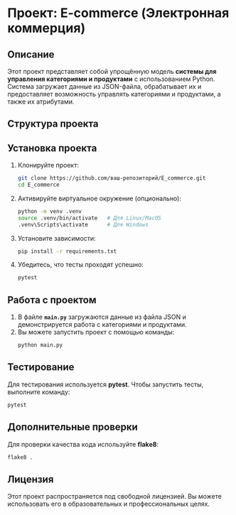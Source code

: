 # Проект: E-commerce (Электронная коммерция)

## Описание
Этот проект представляет собой упрощённую модель **системы для управления категориями и продуктами** с использованием Python.
Система загружает данные из JSON-файла, обрабатывает их и предоставляет возможность управлять категориями и продуктами, а также их атрибутами.

## Структура проекта

## Установка проекта
1. Клонируйте проект:
   ```bash
   git clone https://github.com/ваш-репозиторий/E_commerce.git
   cd E_commerce
   ```

2. Активируйте виртуальное окружение (опционально):
   ```bash
   python -m venv .venv
   source .venv/bin/activate   # Для Linux/MacOS
   .venv\Scripts\activate      # Для Windows
   ```

3. Установите зависимости:
   ```bash
   pip install -r requirements.txt
   ```

4. Убедитесь, что тесты проходят успешно:
   ```bash
   pytest
   ```

## Работа с проектом
1. В файле **`main.py`** загружаются данные из файла JSON и демонстрируется работа с категориями и продуктами.
2. Вы можете запустить проект с помощью команды:
   ```bash
   python main.py
   ```

## Тестирование
Для тестирования используется **pytest**. Чтобы запустить тесты, выполните команду:
```bash
pytest
```

## Дополнительные проверки
Для проверки качества кода используйте **flake8**:
```bash
flake8 .
```

## Лицензия
Этот проект распространяется под свободной лицензией. Вы можете использовать его в образовательных и профессиональных целях.